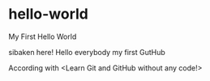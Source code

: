# hello-world
My First Hello World

sibaken here!
Hello everybody my first GutHub

According with <Learn Git and GitHub without any code!>
